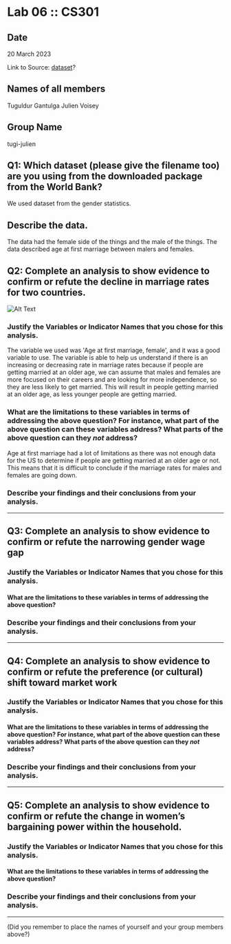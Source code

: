 # Lab 06 :: CS301

## Date

20 March 2023

Link to Source: [dataset](https://datacatalog.worldbank.org/search/dataset/0037654/Gender-Statistics)?

## Names of all members 

Tuguldur Gantulga
Julien Voisey

## Group Name

tugi-julien

## Q1: Which dataset (please give the filename too) are you using from the downloaded package from the World Bank?

We used dataset from the gender statistics.

## Describe the data.

The data had the female side of the things and the male of the things. The data described age at first marriage between malers and females.

## Q2: Complete an analysis to show evidence to confirm or refute the decline in marriage rates for two countries. 

![Alt Text](../src/marriage_rate/)


### Justify the Variables or Indicator Names that you chose for this analysis. 

The variable we used was 'Age at first marriage, female', and it was a good variable to use. The variable is able to help us understand if there is an increasing or decreasing rate in marriage rates because if people are getting married at an older age, we can assume that males and females are more focused on their careers and are looking for more independence, so they are less likely to get married. This will result in people getting married at an older age, as less younger people are getting married.


### What are the limitations to these variables in terms of addressing the above question? For instance, what part of the above question can these variables address? What parts of the above question can they _not_ address?

Age at first marriage had a lot of limitations as there was not enough data for the US to determine if people are getting married at an older age or not. This means that it is difficult to conclude if the marriage rates for males and females are going down.

### Describe your findings and their conclusions from your analysis.



---

## Q3: Complete an analysis to show evidence to confirm or refute the narrowing gender wage gap



### Justify the Variables or Indicator Names that you chose for this analysis. 



#### What are the limitations to these variables in terms of addressing the above question? 



### Describe your findings and their conclusions from your analysis.



---

## Q4: Complete an analysis to show evidence to confirm or refute the preference (or cultural) shift toward market work



### Justify the Variables or Indicator Names that you chose for this analysis. 



#### What are the limitations to these variables in terms of addressing the above question? For instance, what part of the above question can these variables address? What parts of the above question can they _not_ address?



### Describe your findings and their conclusions from your analysis.



---

## Q5: Complete an analysis to show evidence to confirm or refute the change in women’s bargaining power within the household.



### Justify the Variables or Indicator Names that you chose for this analysis. 



#### What are the limitations to these variables in terms of addressing the above question? 



### Describe your findings and their conclusions from your analysis.



---

(Did you remember to place the names of yourself and your group members above?)